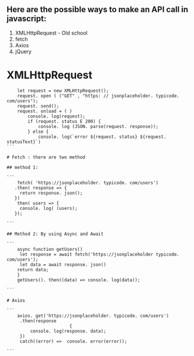 ## Here are the possible ways to make an API call in javascript:

1. XMLHttpRequest - Old school
2. fetch
3. Axios
4. jQuery


# XMLHttpRequest

````
    let request = new XMLHttpRequest();
    request. open ( ("GET" , "https: // jsonplaceholder. typicode. com/users");
    request. send();
    request. onload = ( )
        console. log(request);
        if (request. status E 200) {
            console. log (JSON. parse(request. response));
        } else {
            console. log(`error ${request. status} ${request. statusText}`)
```

# Fetch : there are two method

## method 1: 

```
    fetch( 'https://jsonplaceholder. typicode. com/users')
   .then( response => {
     return response. json();
   })
    then( users => {
     console. log( (users);
   });

```

## Method 2: By using Async and Await

```
    async function getUsers()
     let response = await fetch('https://jsonplaceholder typicode. com/users');
     let data = await response. json()
    return data;
    }
    getUsers(). then((data) => console. log(data));

```

# Axios 

```
    axios. get('https://jsonplaceholder. typicode. com/users')
     .then(response
                        {
         console. log(response. data);
     })
     catch((error) =>  console. error(error));

```
